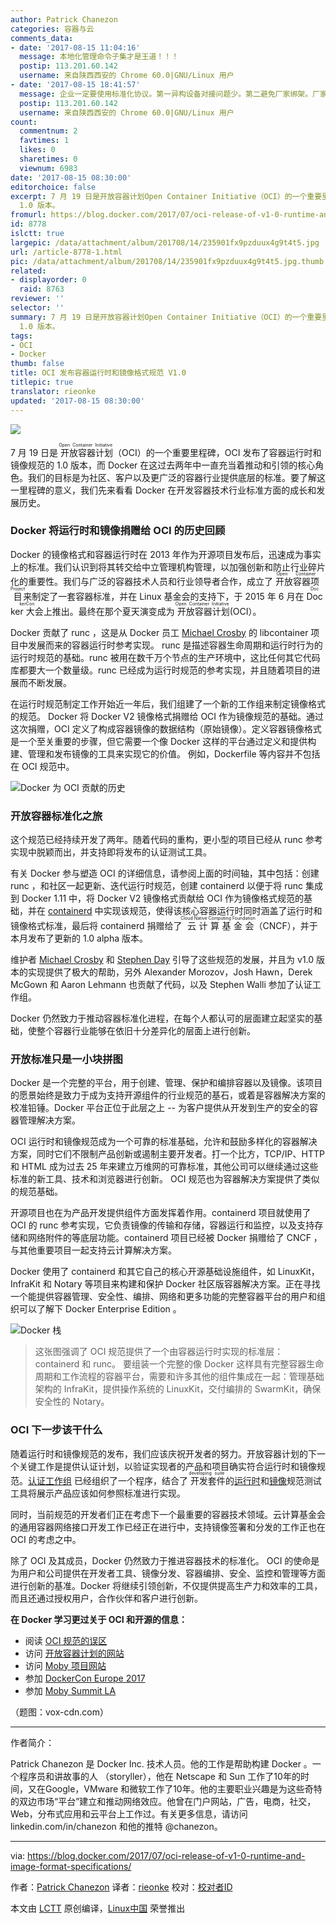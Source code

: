 ```yaml
---
author: Patrick Chanezon
categories: 容器与云
comments_data:
- date: '2017-08-15 11:04:16'
  message: 本地化管理命令子集才是王道！！！
  postip: 113.201.60.142
  username: 来自陕西西安的 Chrome 60.0|GNU/Linux 用户
- date: '2017-08-15 18:41:57'
  message: 企业一定要使用标准化协议。第一异构设备对接问题少。第二避免厂家绑架。厂家吹自己的私有协议再好都是个问题。妈的生产系统大故障就是因为两个厂家的私有协议对不到一起导致网络大故障。那玩意太恐怖了。因此，各位企业IT们，倡议大家一定要首先支持和使用开放的标准协议产品。用脚投票其实是对自己权利最好的保护
  postip: 113.201.60.142
  username: 来自陕西西安的 Chrome 60.0|GNU/Linux 用户
count:
  commentnum: 2
  favtimes: 1
  likes: 0
  sharetimes: 0
  viewnum: 6983
date: '2017-08-15 08:30:00'
editorchoice: false
excerpt: 7 月 19 日是开放容器计划Open Container Initiative（OCI）的一个重要里程碑，OCI 发布了容器运行时和镜像规范的
  1.0 版本。
fromurl: https://blog.docker.com/2017/07/oci-release-of-v1-0-runtime-and-image-format-specifications/
id: 8778
islctt: true
largepic: /data/attachment/album/201708/14/235901fx9pzduux4g9t4t5.jpg
url: /article-8778-1.html
pic: /data/attachment/album/201708/14/235901fx9pzduux4g9t4t5.jpg.thumb.jpg
related:
- displayorder: 0
  raid: 8763
reviewer: ''
selector: ''
summary: 7 月 19 日是开放容器计划Open Container Initiative（OCI）的一个重要里程碑，OCI 发布了容器运行时和镜像规范的
  1.0 版本。
tags:
- OCI
- Docker
thumb: false
title: OCI 发布容器运行时和镜像格式规范 V1.0
titlepic: true
translator: rieonke
updated: '2017-08-15 08:30:00'
---
```


![](/data/attachment/album/201708/14/235901fx9pzduux4g9t4t5.jpg)


7 月 19 日是<ruby> 开放容器计划 <rt>  Open Container Initiative </rt></ruby>（OCI）的一个重要里程碑，OCI 发布了容器运行时和镜像规范的 1.0 版本，而 Docker 在这过去两年中一直充当着推动和引领的核心角色。我们的目标是为社区、客户以及更广泛的容器行业提供底层的标准。要了解这一里程碑的意义，我们先来看看 Docker 在开发容器技术行业标准方面的成长和发展历史。


### Docker 将运行时和镜像捐赠给 OCI 的历史回顾


Docker 的镜像格式和容器运行时在 2013 年作为开源项目发布后，迅速成为事实上的标准。我们认识到将其转交给中立管理机构管理，以加强创新和防止行业碎片化的重要性。我们与广泛的容器技术人员和行业领导者合作，成立了<ruby> 开放容器项目 <rt>  Open Container Project </rt></ruby>来制定了一套容器标准，并在 Linux 基金会的支持下，于 2015 年 6 月在 <ruby> Docker 大会 <rp>  （ </rp> <rt>  DockerCon </rt> <rp>  ） </rp></ruby>上推出。最终在那个夏天演变成为<ruby> 开放容器计划 <rt>  Open Container Initiative </rt></ruby> (OCI）。


Docker 贡献了 runc ，这是从 Docker 员工 [Michael Crosby](https://github.com/crosbymichael) 的 libcontainer 项目中发展而来的容器运行时参考实现。 runc 是描述容器生命周期和运行时行为的运行时规范的基础。runc 被用在数千万个节点的生产环境中，这比任何其它代码库都要大一个数量级。runc 已经成为运行时规范的参考实现，并且随着项目的进展而不断发展。


在运行时规范制定工作开始近一年后，我们组建了一个新的工作组来制定镜像格式的规范。 Docker 将 Docker V2 镜像格式捐赠给 OCI 作为镜像规范的基础。通过这次捐赠，OCI 定义了构成容器镜像的数据结构（原始镜像）。定义容器镜像格式是一个至关重要的步骤，但它需要一个像 Docker 这样的平台通过定义和提供构建、管理和发布镜像的工具来实现它的价值。 例如，Dockerfile 等内容并不包括在 OCI 规范中。


![Docker 为 OCI 贡献的历史](/data/attachment/album/201708/14/235927nyyl68plj6zus6ko.png)


### 开放容器标准化之旅


这个规范已经持续开发了两年。随着代码的重构，更小型的项目已经从 runc 参考实现中脱颖而出，并支持即将发布的认证测试工具。


有关 Docker 参与塑造 OCI 的详细信息，请参阅上面的时间轴，其中包括：创建 runc ，和社区一起更新、迭代运行时规范，创建 containerd 以便于将 runc 集成到 Docker 1.11 中，将 Docker V2 镜像格式贡献给 OCI 作为镜像格式规范的基础，并在 [containerd](https://containerd.io/) 中实现该规范，使得该核心容器运行时同时涵盖了运行时和镜像格式标准，最后将 containerd 捐赠给了<ruby> 云计算基金会 <rt>  Cloud Native Computing Foundation </rt></ruby>（CNCF），并于本月发布了更新的 1.0 alpha 版本。


维护者 [Michael Crosby](https://github.com/crosbymichael) 和 [Stephen Day](https://github.com/stevvooe) 引导了这些规范的发展，并且为 v1.0 版本的实现提供了极大的帮助，另外 Alexander Morozov，Josh Hawn，Derek McGown 和 Aaron Lehmann 也贡献了代码，以及 Stephen Walli 参加了认证工作组。


Docker 仍然致力于推动容器标准化进程，在每个人都认可的层面建立起坚实的基础，使整个容器行业能够在依旧十分差异化的层面上进行创新。


### 开放标准只是一小块拼图


Docker 是一个完整的平台，用于创建、管理、保护和编排容器以及镜像。该项目的愿景始终是致力于成为支持开源组件的行业规范的基石，或着是容器解决方案的校准铅锤。Docker 平台正位于此层之上 -- 为客户提供从开发到生产的安全的容器管理解决方案。


OCI 运行时和镜像规范成为一个可靠的标准基础，允许和鼓励多样化的容器解决方案，同时它们不限制产品创新或遏制主要开发者。打一个比方，TCP/IP、HTTP 和 HTML 成为过去 25 年来建立万维网的可靠标准，其他公司可以继续通过这些标准的新工具、技术和浏览器进行创新。 OCI 规范也为容器解决方案提供了类似的规范基础。


开源项目也在为产品开发提供组件方面发挥着作用。containerd 项目就使用了 OCI 的 runc 参考实现，它负责镜像的传输和存储，容器运行和监控，以及支持存储和网络附件的等底层功能。containerd 项目已经被 Docker 捐赠给了 CNCF ，与其他重要项目一起支持云计算解决方案。


Docker 使用了 containerd 和其它自己的核心开源基础设施组件，如 LinuxKit，InfraKit 和 Notary 等项目来构建和保护 Docker 社区版容器解决方案。正在寻找一个能提供容器管理、安全性、编排、网络和更多功能的完整容器平台的用户和组织可以了解下 Docker Enterprise Edition 。


![Docker 栈](/data/attachment/album/201708/14/235932b2j0vnevnfdyjj22.jpg)



> 
> 这张图强调了 OCI 规范提供了一个由容器运行时实现的标准层：containerd 和 runc。 要组装一个完整的像 Docker 这样具有完整容器生命周期和工作流程的容器平台，需要和许多其他的组件集成在一起：管理基础架构的 InfraKit，提供操作系统的 LinuxKit，交付编排的 SwarmKit，确保安全性的 Notary。
> 
> 
> 


### OCI 下一步该干什么


随着运行时和镜像规范的发布，我们应该庆祝开发者的努力。开放容器计划的下一个关键工作是提供认证计划，以验证实现者的产品和项目确实符合运行时和镜像规范。[认证工作组](https://github.com/opencontainers/certification) 已经组织了一个程序，结合了<ruby> 开发套件 <rp>  （ </rp> <rt>  developing suite </rt> <rp>  ） </rp></ruby>的[运行时](https://github.com/opencontainers/runtime-tools)和[镜像](https://github.com/opencontainers/image-tools)规范测试工具将展示产品应该如何参照标准进行实现。


同时，当前规范的开发者们正在考虑下一个最重要的容器技术领域。云计算基金会的通用容器网络接口开发工作已经正在进行中，支持镜像签署和分发的工作正也在 OCI 的考虑之中。


除了 OCI 及其成员，Docker 仍然致力于推进容器技术的标准化。 OCI 的使命是为用户和公司提供在开发者工具、镜像分发、容器编排、安全、监控和管理等方面进行创新的基准。Docker 将继续引领创新，不仅提供提高生产力和效率的工具，而且还通过授权用户，合作伙伴和客户进行创新。


**在 Docker 学习更过关于 OCI 和开源的信息：**


* 阅读 [OCI 规范的误区](/article-8763-1.html)
* 访问 [开放容器计划的网站](https://www.opencontainers.org/join)
* 访问 [Moby 项目网站](http://mobyproject.org/)
* 参加 [DockerCon Europe 2017](https://europe-2017.dockercon.com/)
* 参加 [Moby Summit LA](https://www.eventbrite.com/e/moby-summit-los-angeles-tickets-35930560273)


（题图：vox-cdn.com）




---


作者简介：


Patrick Chanezon 是 Docker Inc. 技术人员。他的工作是帮助构建 Docker 。一个程序员和讲故事的人 （storyller），他在 Netscape 和 Sun 工作了10年的时间，又在Google，VMware 和微软工作了10年。他的主要职业兴趣是为这些奇特的双边市场“平台”建立和推动网络效应。他曾在门户网站，广告，电商，社交，Web，分布式应用和云平台上工作过。有关更多信息，请访问 linkedin.com/in/chanezon 和他的推特 @chanezon。




---


via: <https://blog.docker.com/2017/07/oci-release-of-v1-0-runtime-and-image-format-specifications/>


作者：[Patrick Chanezon](https://blog.docker.com/author/chanezon/)  译者：[rieonke](https://github.com/rieonke) 校对：[校对者ID](https://github.com/%E6%A0%A1%E5%AF%B9%E8%80%85ID)


本文由 [LCTT](https://github.com/LCTT/TranslateProject) 原创编译，[Linux中国](https://linux.cn/) 荣誉推出